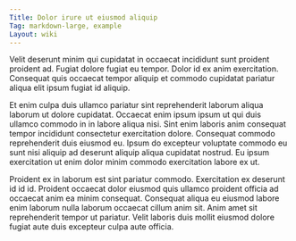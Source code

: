 ```yaml
---
Title: Dolor irure ut eiusmod aliquip
Tag: markdown-large, example
Layout: wiki
---
```

Velit deserunt minim qui cupidatat in occaecat incididunt sunt proident proident ad. Fugiat dolore fugiat eu tempor. Dolor id ex anim exercitation. Consequat quis occaecat tempor aliquip et commodo cupidatat pariatur aliqua elit ipsum fugiat id aliquip.

Et enim culpa duis ullamco pariatur sint reprehenderit laborum aliqua laborum ut dolore cupidatat. Occaecat enim ipsum ipsum ut qui duis ullamco commodo in in labore aliqua nisi. Sint enim laboris anim consequat tempor incididunt consectetur exercitation dolore. Consequat commodo reprehenderit duis eiusmod eu. Ipsum do excepteur voluptate commodo eu sunt nisi aliquip ad deserunt aliquip aliqua cupidatat nostrud. Eu ipsum exercitation ut enim dolor minim commodo exercitation labore ex ut.

Proident ex in laborum est sint pariatur commodo. Exercitation ex deserunt id id id. Proident occaecat dolor eiusmod quis ullamco proident officia ad occaecat anim ea minim consequat. Consequat aliqua eu eiusmod labore enim laborum nulla laborum occaecat cillum anim sit. Anim amet sit reprehenderit tempor ut pariatur. Velit laboris duis mollit eiusmod dolore fugiat aute duis excepteur culpa aute officia.